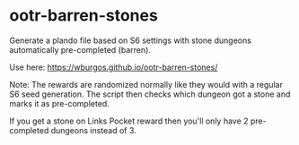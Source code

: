 # ootr-barren-stones
Generate a plando file based on S6 settings with stone dungeons automatically pre-completed (barren).

Use here: https://wburgos.github.io/ootr-barren-stones/

Note: The rewards are randomized normally like they would with a regular S6 seed generation. The script then checks which dungeon got a stone and marks it as pre-completed.

If you get a stone on Links Pocket reward then you'll only have 2 pre-completed dungeons instead of 3.
